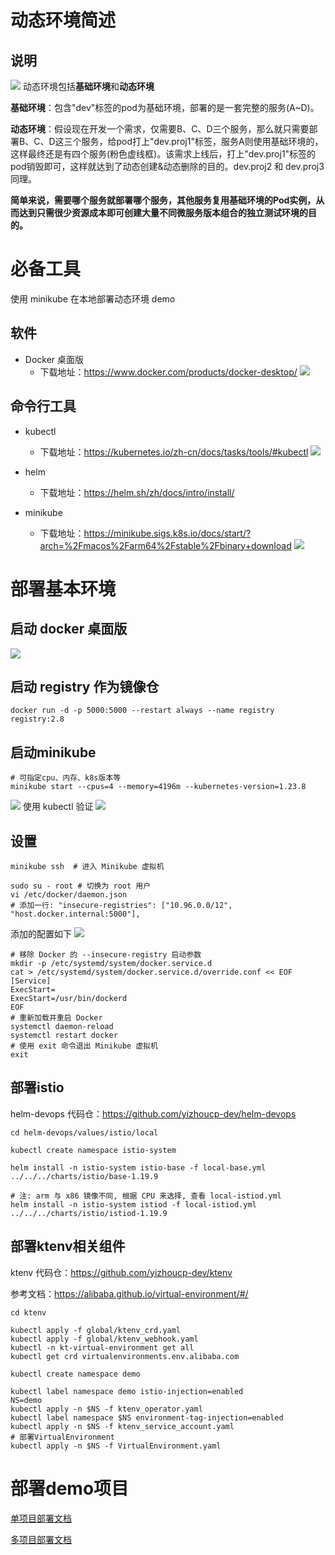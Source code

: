 # 动态环境简述
## 说明
![](media/17442609825889.jpg)
动态环境包括**基础环境**和**动态环境**

**基础环境**：包含"dev"标签的pod为基础环境，部署的是一套完整的服务(A~D)。

**动态环境**：假设现在开发一个需求，仅需要B、C、D三个服务，那么就只需要部署B、C、D这三个服务，给pod打上"dev.proj1"标签，服务A则使用基础环境的，这样最终还是有四个服务(粉色虚线框)。该需求上线后，打上"dev.proj1"标签的pod销毁即可，这样就达到了动态创建&动态删除的目的。dev.proj2 和 dev.proj3 同理。

**简单来说，需要哪个服务就部署哪个服务，其他服务复用基础环境的Pod实例，从而达到只需很少资源成本即可创建大量不同微服务版本组合的独立测试环境的目的。**

# 必备工具
使用 minikube 在本地部署动态环境 demo
## 软件
- Docker 桌面版
  - 下载地址：https://www.docker.com/products/docker-desktop/
![](media/17442604162548.png)

## 命令行工具
- kubectl
  - 下载地址：https://kubernetes.io/zh-cn/docs/tasks/tools/#kubectl
![](media/17442604662989.jpg)

- helm
  - 下载地址：https://helm.sh/zh/docs/intro/install/
- minikube
  - 下载地址：https://minikube.sigs.k8s.io/docs/start/?arch=%2Fmacos%2Farm64%2Fstable%2Fbinary+download
![](media/17442605278778.jpg)

# 部署基本环境
## 启动 docker 桌面版
![](media/17442605405965.jpg)

## 启动 registry 作为镜像仓
```shell
docker run -d -p 5000:5000 --restart always --name registry registry:2.8
```

## 启动minikube
```shell
# 可指定cpu、内存、k8s版本等
minikube start --cpus=4 --memory=4196m --kubernetes-version=1.23.8
```
![](media/17442605542996.jpg)
使用 kubectl 验证
![](media/17442605624459.jpg)

## 设置
```shell
minikube ssh  # 进入 Minikube 虚拟机

sudo su - root # 切换为 root 用户
vi /etc/docker/daemon.json
# 添加一行: "insecure-registries": ["10.96.0.0/12", "host.docker.internal:5000"],
```

添加的配置如下
![](media/17477255830275.jpg)

```shell
# 移除 Docker 的 --insecure-registry 启动参数
mkdir -p /etc/systemd/system/docker.service.d
cat > /etc/systemd/system/docker.service.d/override.conf << EOF
[Service]
ExecStart=
ExecStart=/usr/bin/dockerd
EOF
# 重新加载并重启 Docker
systemctl daemon-reload
systemctl restart docker
# 使用 exit 命令退出 Minikube 虚拟机
exit
```

## 部署istio
helm-devops 代码仓：https://github.com/yizhoucp-dev/helm-devops
```shell
cd helm-devops/values/istio/local

kubectl create namespace istio-system

helm install -n istio-system istio-base -f local-base.yml ../../../charts/istio/base-1.19.9

# 注: arm 与 x86 镜像不同, 根据 CPU 来选择, 查看 local-istiod.yml
helm install -n istio-system istiod -f local-istiod.yml ../../../charts/istio/istiod-1.19.9
```
## 部署ktenv相关组件
ktenv 代码仓：https://github.com/yizhoucp-dev/ktenv

参考文档：https://alibaba.github.io/virtual-environment/#/
```shell
cd ktenv

kubectl apply -f global/ktenv_crd.yaml
kubectl apply -f global/ktenv_webhook.yaml
kubectl -n kt-virtual-environment get all
kubectl get crd virtualenvironments.env.alibaba.com

kubectl create namespace demo

kubectl label namespace demo istio-injection=enabled
NS=demo
kubectl apply -n $NS -f ktenv_operator.yaml
kubectl label namespace $NS environment-tag-injection=enabled
kubectl apply -n $NS -f ktenv_service_account.yaml
# 部署VirtualEnvironment
kubectl apply -n $NS -f VirtualEnvironment.yaml
```

# 部署demo项目
[单项目部署文档](./single_project/README.md)

[多项目部署文档](./multi_project/README.md)

